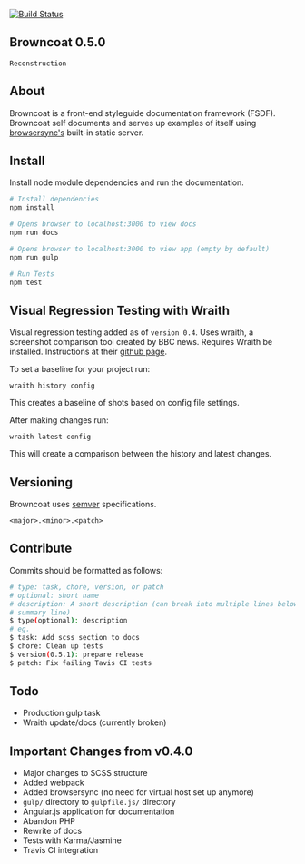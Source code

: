[![Build Status](https://travis-ci.org/leobauza/browncoat.svg?branch=feat/0.5.1)](https://travis-ci.org/leobauza/browncoat)

Browncoat 0.5.0
---

`Reconstruction`

## About

Browncoat is a front-end styleguide documentation framework (FSDF). Browncoat self documents and serves up examples of itself using [browsersync's](https://www.browsersync.io/) built-in static server.

## Install

Install node module dependencies and run the documentation.

```bash
# Install dependencies
npm install

# Opens browser to localhost:3000 to view docs
npm run docs

# Opens browser to localhost:3000 to view app (empty by default)
npm run gulp

# Run Tests
npm test
```

## Visual Regression Testing with Wraith

Visual regression testing added as of `version 0.4`. Uses wraith, a screenshot comparison tool created by BBC news. Requires Wraith be installed. Instructions at their [github page](https://github.com/BBC-News/wraith).

To set a baseline for your project run:

`wraith history config`

This creates a baseline of shots based on config file settings.

After making changes run:

`wraith latest config`

This will create a comparison between the history and latest changes.

## Versioning

Browncoat uses [semver](http://semver.org/) specifications.

```
<major>.<minor>.<patch>
```

## Contribute

Commits should be formatted as follows:

```bash
# type: task, chore, version, or patch
# optional: short name
# description: A short description (can break into multiple lines below
# summary line)
$ type(optional): description
# eg.
$ task: Add scss section to docs
$ chore: Clean up tests
$ version(0.5.1): prepare release
$ patch: Fix failing Tavis CI tests
```

## Todo

- Production gulp task
- Wraith update/docs (currently broken)

## Important Changes from v0.4.0

- Major changes to SCSS structure
- Added webpack
- Added browsersync (no need for virtual host set up anymore)
- `gulp/` directory to `gulpfile.js/` directory
- Angular.js application for documentation
- Abandon PHP
- Rewrite of docs
- Tests with Karma/Jasmine
- Travis CI integration
